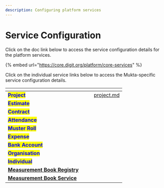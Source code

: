 ```yaml
---
description: Configuring platform services
---
```


# Service Configuration

Click on the doc link below to access the service configuration details for the platform services.

{% embed url="https://core.digit.org/platform/core-services" %}

Click on the individual service links below to access the Mukta-specific service configuration details.

<table data-view="cards"><thead><tr><th></th><th></th><th></th><th data-hidden data-card-target data-type="content-ref"></th></tr></thead><tbody><tr><td><mark style="color:blue;"><strong>Project</strong></mark></td><td></td><td></td><td><a href="project.md">project.md</a></td></tr><tr><td><mark style="color:blue;"><strong>Estimate</strong></mark></td><td></td><td></td><td></td></tr><tr><td><mark style="color:blue;"><strong>Contract</strong></mark></td><td></td><td></td><td></td></tr><tr><td><mark style="color:blue;"><strong>Attendance</strong></mark></td><td></td><td></td><td></td></tr><tr><td><mark style="color:blue;"><strong>Muster Roll</strong></mark></td><td></td><td></td><td></td></tr><tr><td><mark style="color:blue;"><strong>Expense</strong></mark></td><td></td><td></td><td></td></tr><tr><td><mark style="color:blue;"><strong>Bank Account</strong></mark></td><td></td><td></td><td></td></tr><tr><td><mark style="color:blue;"><strong>Organisation</strong></mark></td><td></td><td></td><td></td></tr><tr><td><mark style="color:blue;"><strong>Individual</strong></mark></td><td></td><td></td><td></td></tr><tr><td><a href="measurement-book-registry.md"><strong>Measurement Book Registry</strong></a></td><td></td><td></td><td></td></tr><tr><td><a href="measurement-book-registry.md"><strong>Measurement Book Service</strong></a></td><td></td><td></td><td></td></tr></tbody></table>
